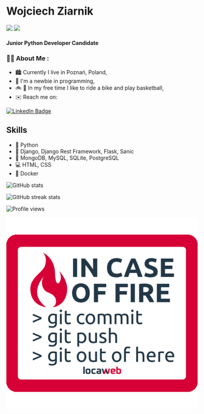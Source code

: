 # Wojciech Ziarnik
<div id="header" align="left">
  <img src="https://media.giphy.com/media/KAq5w47R9rmTuvWOWa/giphy.gif" width="100"/>
    <img src="https://media.giphy.com/media/M9gbBd9nbDrOTu1Mqx/giphy.gif" width="100"/>
</div>

#### Junior Python Developer Candidate

### 🧑‍💻 About Me :

- 🏙️ Currently I live in Poznań, Poland,
- 👶 I'm a newbie in programming,
- 🚲 🏀 In my free time I like to ride a bike and play basketball,
- ✉️ Reach me on:
<div id="badges">
    <a href="https://www.linkedin.com/in/wojciech-ziarnik-23ba971a1/">
    <img src="https://img.shields.io/badge/LinkedIn-blue?style=for-the-badge&logo=linkedin&logoColor=white" alt="LinkedIn Badge"/>
    </a>
</div>


## Skills

- 🐍 Python
- 🔌 Django, Django Rest Framework, Flask, Sanic
- 📓 MongoDB, MySQL, SQLite, PostgreSQL
- 💻 HTML, CSS
- 🐋 Docker

![GitHub stats](https://github-readme-stats.vercel.app/api?username=xwojziarnik&show_icons=true)  

![GitHub streak stats](https://github-readme-streak-stats.herokuapp.com/?user=xwojziarnik)  

![Profile views](https://gpvc.arturio.dev/xwojziarnik) 

<img src="giphy.JPEG">
